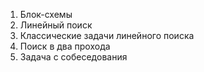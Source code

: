 1. Блок-схемы
1. Линейный поиск
1. Классические задачи линейного поиска
1. Поиск в два прохода
1. Задача с собеседования
